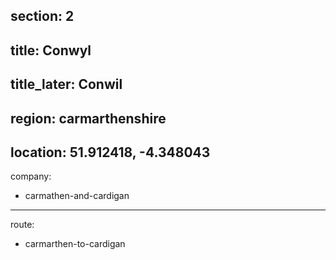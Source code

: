 section: 2
----
title: Conwyl
----
title_later: Conwil
----
region: carmarthenshire
----
location: 51.912418, -4.348043
----
company:
- carmathen-and-cardigan
----
route:
- carmarthen-to-cardigan
